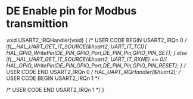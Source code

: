 # DE Enable pin for Modbus transmittion 


void USART2_IRQHandler(void)
{
  /* USER CODE BEGIN USART2_IRQn 0 */
  if(__HAL_UART_GET_IT_SOURCE(&huart2, UART_IT_TC)){
		HAL_GPIO_WritePin(DE_PIN_GPIO_Port,DE_PIN_Pin,GPIO_PIN_SET);
	}
	else if(__HAL_UART_GET_IT_SOURCE(&huart2, UART_IT_RXNE) == 0){
		HAL_GPIO_WritePin(DE_PIN_GPIO_Port,DE_PIN_Pin,GPIO_PIN_RESET);
	}
  /* USER CODE END USART2_IRQn 0 */
  HAL_UART_IRQHandler(&huart2);
  /* USER CODE BEGIN USART2_IRQn 1 */

  /* USER CODE END USART2_IRQn 1 */
}

